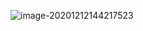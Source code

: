 ![image-20201212144217523](https://gitee.com/aiiw/images/raw/master/img/image-20201212144217523.png)